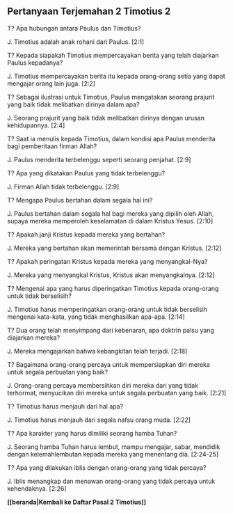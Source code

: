 ## Pertanyaan Terjemahan 2 Timotius 2 ##

T? Apa hubungan antara Paulus dan Timotius?

J. Timotius adalah anak rohani dari Paulus. [2:1]

T? Kepada siapakah Timotius mempercayakan berita yang telah diajarkan Paulus kepadanya?

J. Timotius mempercayakan berita itu kepada orang-orang setia yang dapat mengajar orang lain juga. [2:2]

T? Sebagai ilustrasi untuk Timotius, Paulus mengatakan seorang prajurit yang baik tidak melibatkan dirinya dalam apa?

J. Seorang prajurit yang baik tidak melibatkan dirinya dengan urusan kehidupannya. [2:4]

T? Saat ia menulis kepada Timotius, dalam kondisi apa Paulus menderita bagi pemberitaan firman Allah?

J. Paulus menderita terbelenggu seperti seorang penjahat. [2:9]

T? Apa yang dikatakan Paulus yang tidak terbelenggu?

J. Firman Allah tidak terbelenggu. [2:9]

T? Mengapa Paulus bertahan dalam segala hal ini?

J. Paulus bertahan dalam segala hal bagi mereka yang dipilih oleh Allah, supaya mereka memperoleh keselamatan di dalam Kristus Yesus. [2:10]

T? Apakah janji Kristus kepada mereka yang bertahan?

J. Mereka yang bertahan akan memerintah bersama dengan Kristus. [2:12]

T? Apakah peringatan Kristus kepada mereka yang menyangkal-Nya?

J. Mereka yang menyangkal Kristus, Kristus akan menyangkalnya. [2:12]

T? Mengenai apa yang harus diperingatkan Timotius kepada orang-orang untuk tidak berselisih?

J. Timotius harus memperingatkan orang-orang untuk tidak berselisih mengenai kata-kata, yang tidak menghasilkan apa-apa. [2:14]

T? Dua orang telah menyimpang dari kebenaran, apa doktrin palsu yang diajarkan mereka?

J. Mereka mengajarkan bahwa kebangkitan telah terjadi. [2:18]

T? Bagaimana orang-orang percaya untuk mempersiapkan diri mereka untuk segala perbuatan yang baik?

J. Orang-orang percaya membersihkan diri mereka dari yang tidak terhormat, menyucikan diri mereka untuk segala perbuatan yang baik. [2:21]

T? Timotius harus menjauh dari hal apa?

J. Timotius harus menjauh dari segala nafsu orang muda. [2:22]

T? Apa karakter yang harus dimiliki seorang hamba Tuhan?

J. Seorang hamba Tuhan harus lembut, mampu mengajar, sabar, mendidik dengan kelemahlembutan kepada mereka yang menentang dia. [2:24-25]

T? Apa yang dilakukan iblis dengan orang-orang yang tidak percaya?

J. Iblis menangkap dan menawan orang-orang yang tidak percaya untuk kehendaknya. [2:26]

__[[beranda|Kembali ke Daftar Pasal 2 Timotius]]__

